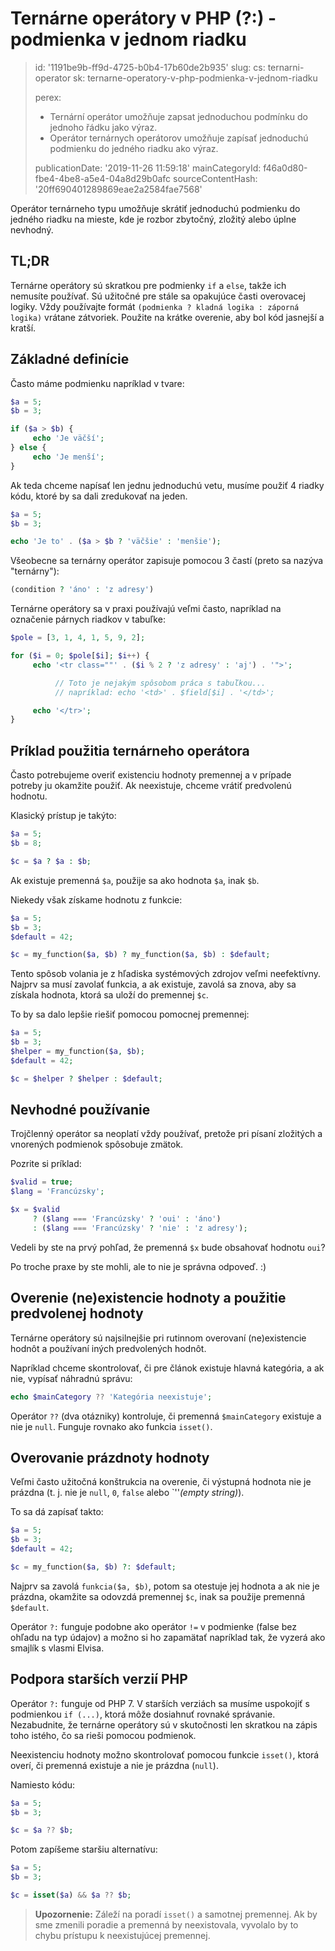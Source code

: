 Ternárne operátory v PHP (?:) - podmienka v jednom riadku
=========================================================

> id: '1191be9b-ff9d-4725-b0b4-17b60de2b935'
> slug:
> 	cs: ternarni-operator
> 	sk: ternarne-operatory-v-php-podmienka-v-jednom-riadku
> 
> perex:
> 	- Ternární operátor umožňuje zapsat jednoduchou podmínku do jednoho řádku jako výraz.
> 	- Operátor ternárnych operátorov umožňuje zapísať jednoduchú podmienku do jedného riadku ako výraz.
> 
> publicationDate: '2019-11-26 11:59:18'
> mainCategoryId: f46a0d80-fbe4-4be8-a5e4-04a8d29b0afc
> sourceContentHash: '20ff690401289869eae2a2584fae7568'

Operátor ternárneho typu umožňuje skrátiť jednoduchú podmienku do jedného riadku na mieste, kde je rozbor zbytočný, zložitý alebo úplne nevhodný.

TL;DR
------

Ternárne operátory sú skratkou pre podmienky `if` a `else`, takže ich nemusíte používať. Sú užitočné pre stále sa opakujúce časti overovacej logiky. Vždy používajte formát `(podmienka ? kladná logika : záporná logika)` vrátane zátvoriek. Použite na krátke overenie, aby bol kód jasnejší a kratší.

Základné definície
------------------

Často máme podmienku napríklad v tvare:

```php
$a = 5;
$b = 3;

if ($a > $b) {
     echo 'Je väčší';
} else {
     echo 'Je menší';
}
```

Ak teda chceme napísať len jednu jednoduchú vetu, musíme použiť 4 riadky kódu, ktoré by sa dali zredukovať na jeden.

```php
$a = 5;
$b = 3;

echo 'Je to' . ($a > $b ? 'väčšie' : 'menšie');
```

Všeobecne sa ternárny operátor zapisuje pomocou 3 častí (preto sa nazýva "ternárny"):

```php
(condition ? 'áno' : 'z adresy')
```

Ternárne operátory sa v praxi používajú veľmi často, napríklad na označenie párnych riadkov v tabuľke:

```php
$pole = [3, 1, 4, 1, 5, 9, 2];

for ($i = 0; $pole[$i]; $i++) {
     echo '<tr class=""' . ($i % 2 ? 'z adresy' : 'aj') . '">';

          // Toto je nejakým spôsobom práca s tabuľkou...
          // napríklad: echo '<td>' . $field[$i] . '</td>';

     echo '</tr>';
}
```

Príklad použitia ternárneho operátora
------------------------------------

Často potrebujeme overiť existenciu hodnoty premennej a v prípade potreby ju okamžite použiť. Ak neexistuje, chceme vrátiť predvolenú hodnotu.

Klasický prístup je takýto:

```php
$a = 5;
$b = 8;

$c = $a ? $a : $b;
```

Ak existuje premenná `$a`, použije sa ako hodnota `$a`, inak `$b`.

Niekedy však získame hodnotu z funkcie:

```php
$a = 5;
$b = 3;
$default = 42;

$c = my_function($a, $b) ? my_function($a, $b) : $default;
```

Tento spôsob volania je z hľadiska systémových zdrojov veľmi neefektívny. Najprv sa musí zavolať funkcia, a ak existuje, zavolá sa znova, aby sa získala hodnota, ktorá sa uloží do premennej `$c`.

To by sa dalo lepšie riešiť pomocou pomocnej premennej:

```php
$a = 5;
$b = 3;
$helper = my_function($a, $b);
$default = 42;

$c = $helper ? $helper : $default;
```

Nevhodné používanie
------------------

Trojčlenný operátor sa neoplatí vždy používať, pretože pri písaní zložitých a vnorených podmienok spôsobuje zmätok.

Pozrite si príklad:

```php
$valid = true;
$lang = 'Francúzsky';

$x = $valid
     ? ($lang === 'Francúzsky' ? 'oui' : 'áno')
     : ($lang === 'Francúzsky' ? 'nie' : 'z adresy');
```

Vedeli by ste na prvý pohľad, že premenná `$x` bude obsahovať hodnotu `oui`?

Po troche praxe by ste mohli, ale to nie je správna odpoveď. :)

Overenie (ne)existencie hodnoty a použitie predvolenej hodnoty
--------------------

Ternárne operátory sú najsilnejšie pri rutinnom overovaní (ne)existencie hodnôt a používaní iných predvolených hodnôt.

Napríklad chceme skontrolovať, či pre článok existuje hlavná kategória, a ak nie, vypísať náhradnú správu:

```php
echo $mainCategory ?? 'Kategória neexistuje';
```

Operátor `??` (dva otázniky) kontroluje, či premenná `$mainCategory` existuje a nie je `null`. Funguje rovnako ako funkcia `isset()`.

Overovanie prázdnoty hodnoty
-----------------------------

Veľmi často užitočná konštrukcia na overenie, či výstupná hodnota nie je prázdna (t. j. nie je `null`, `0`, `false` alebo `''*(empty string)*).

To sa dá zapísať takto:

```php
$a = 5;
$b = 3;
$default = 42;

$c = my_function($a, $b) ?: $default;
```

Najprv sa zavolá `funkcia($a, $b)`, potom sa otestuje jej hodnota a ak nie je prázdna, okamžite sa odovzdá premennej `$c`, inak sa použije premenná `$default`.

Operátor `?:` funguje podobne ako operátor `!=` v podmienke (false bez ohľadu na typ údajov) a možno si ho zapamätať napríklad tak, že vyzerá ako smajlík s vlasmi Elvisa.

Podpora starších verzií PHP
----------------------------

Operátor `?:` funguje od PHP 7. V starších verziách sa musíme uspokojiť s podmienkou `if (...)`, ktorá môže dosiahnuť rovnaké správanie. Nezabudnite, že ternárne operátory sú v skutočnosti len skratkou na zápis toho istého, čo sa rieši pomocou podmienok.

Neexistenciu hodnoty možno skontrolovať pomocou funkcie `isset()`, ktorá overí, či premenná existuje a nie je prázdna (`null`).

Namiesto kódu:

```php
$a = 5;
$b = 3;

$c = $a ?? $b;
```

Potom zapíšeme staršiu alternatívu:

```php
$a = 5;
$b = 3;

$c = isset($a) && $a ?? $b;
```

> **Upozornenie:** Záleží na poradí `isset()` a samotnej premennej. Ak by sme zmenili poradie a premenná by neexistovala, vyvolalo by to chybu prístupu k neexistujúcej premennej.
